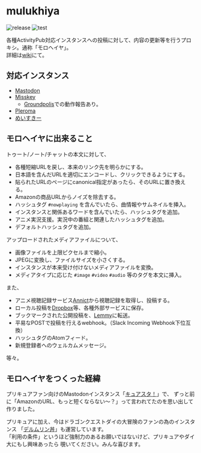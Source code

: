 # mulukhiya

![release](https://img.shields.io/github/v/release/pooza/mulukhiya.svg)
![test](https://github.com/pooza/mulukhiya/workflows/test/badge.svg)

各種ActivityPub対応インスタンスへの投稿に対して、内容の更新等を行うプロキシ。通称「モロヘイヤ」。  
詳細は[wiki](https://github.com/pooza/mulukhiya/wiki)にて。

## 対応インスタンス

- [Mastodon](https://github.com/tootsuite/mastodon)
- [Misskey](https://github.com/syuilo/misskey)
  - [Groundpolis](https://github.com/Groundpolis/Groundpolis)での動作報告あり。
- [Pleroma](https://git.pleroma.social/pleroma/pleroma)
- [めいすきー](https://github.com/mei23/misskey)

## モロヘイヤに出来ること

トゥート/ノート/チャットの本文に対して、

- 各種短縮URLを戻し、本来のリンク先を明らかにする。
- 日本語を含んだURLを適切にエンコードし、クリックできるようにする。
- 貼られたURLのページにcanonical指定があったら、そのURLに置き換える。
- Amazonの商品URLからノイズを除去する。
- ハッシュタグ `#nowplaying` を含んでいたら、曲情報やサムネイルを挿入。
- インスタンスと関係あるワードを含んでいたら、ハッシュタグを追加。
- アニメ実況支援。実況中の番組と関連したハッシュタグを追加。
- デフォルトハッシュタグを追加。

アップロードされたメディアファイルについて、

- 画像ファイルを上限ピクセルまで縮小。
- JPEGに変換し、ファイルサイズを小さくする。
- インスタンスが本来受け付けないメディアファイルを変換。
- メディアタイプに応じた `#image` `#video` `#audio` 等のタグを本文に挿入。

また、

- アニメ視聴記録サービス[Annict](https://annict.jp/)から視聴記録を取得し、投稿する。
- ローカル投稿を[Dropbox](https://dropbox.com/)等、各種外部サービスに保存。
- ブックマークされた公開投稿を、[Lemmy](https://join.lemmy.ml/)に転送。
- 平易なPOSTで投稿を行えるwebhook。（Slack Incoming Webhook下位互換）
- ハッシュタグのAtomフィード。
- 新規登録者へのウェルカムメッセージ。

等々。

## モロヘイヤをつくった経緯

プリキュアファン向けのMastodonインスタンス「[キュアスタ！](https://precure.ml)」で、
ずっと前に「AmazonのURL、もっと短くならない〜？」って言われてたのを思い出して作りました。

プリキュアに加え、今はドラゴンクエストダイの大冒険のファンの為のインスタンス
「[デルムリン丼](https://mstdn.delmulin.com)」も運営しています。  
「利用の条件」というほど強制力のあるお願いではないけど、プリキュアやダイ大にもし興味あったら
覗いてください。みんな喜びます。
